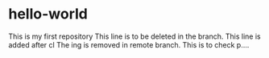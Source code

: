 # hello-world
This is my first repository
This line is to be deleted in the branch.
This line is added after cl
The ing is removed in remote branch.
This is to check p....
